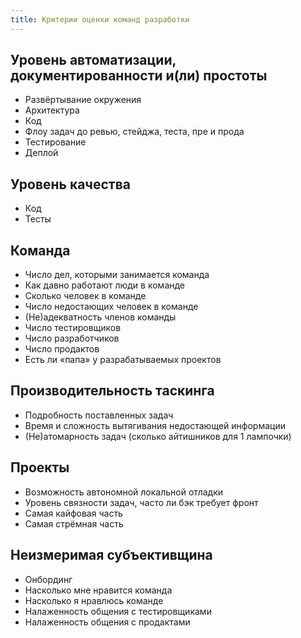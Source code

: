 ```yaml
---
title: Критерии оценки команд разработки
---
```


## Уровень автоматизации, документированности и(ли) простоты

- Развёртывание окружения  
- Архитектура  
- Код  
- Флоу задач до ревью, стейджа, теста, пре и прода  
- Тестирование  
- Деплой

## Уровень качества

- Код  
- Тесты

## Команда

- Число дел, которыми занимается команда  
- Как давно работают люди в команде  
- Сколько человек в команде  
- Число недостающих человек в команде  
- (Не)адекватность членов команды  
- Число тестировщиков  
- Число разработчиков  
- Число продактов  
- Есть ли «папа» у разрабатываемых проектов

## Производительность таскинга

- Подробность поставленных задач  
- Время и сложность вытягивания недостающей информации  
- (Не)атомарность задач (сколько айтишников для 1 лампочки)

## Проекты

- Возможность автономной локальной отладки  
- Уровень связности задач, часто ли бэк требует фронт  
- Самая кайфовая часть  
- Самая стрёмная часть

## Неизмеримая субъективщина

- Онбординг  
- Насколько мне нравится команда  
- Насколько я нравлюсь команде  
- Налаженность общения с тестировщиками  
- Налаженность общения с продактами
